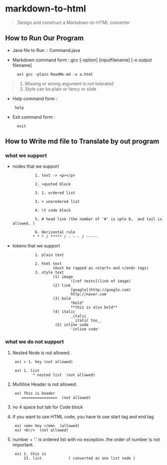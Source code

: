 # markdown-to-html
>Design and construct a Markdown-to-HTML converter


## How to Run Our Program

* Java file to Run :: Command.java
* Markdown command form : gcc [-option] [inputfilename] [-o output filename] 

        ex) gcc -plain ReadMe.md -o a.html
  
> 1. Missing or wrong argument is not tolerated
> 2. Style can be plain or fancy or slide
  
*  Help command form : 
        
        help       

* Exit command form : 

        exit
        
## How to Write md file to Translate by out program

### what we support

+ nodes that we support

                1. text -> <p></p>
                
                2. >quoted block 
                
                3. 1. ordered list
                
                3. + unoredered list
                
                4. \t code block
                
                5. # head line (the number of '#' is upto 6,  and tail is allowed. )
                
                6. Horizontal rule
               * * * / ***** / - - - / -----

+ tokens that we support

                1. plain text
                
                2. html text
                        (must be rapped as <start> and </end> tags) 
                3. style text
                        (1) image
                                ![ref texts](link of image)
                        (2) link
                                [google](http://google.com)
                                http://naver.com
                        (3) bold
                                *bold"
                                **this is also bold**
                        (4) italic
                                _italic_
                                __italic too__
                         (5) inline code
                                'inline code'
                         
                       
### what we do not support

1. Nested Node is not allowed.

        ex) > 1. hey (not allowed)
        
        ex) 1. list
                * nested list  (not allowed)
        
2. Multiline Header is not allowed.
        
        ex) This is header
           ================  (not allowed)
           
3. no 4 space but tab for Code block

4. If you want to use HTML code, you have to use start tag and end tag

        ex) <em> hey </em>  (allowed)
        ex) <br/>  (not allowed)

5. number + '.' is ordered list with no exception. the order of number is not important.
        
        ex) 1. this is
            13. list            ( converted as one list node ) 
